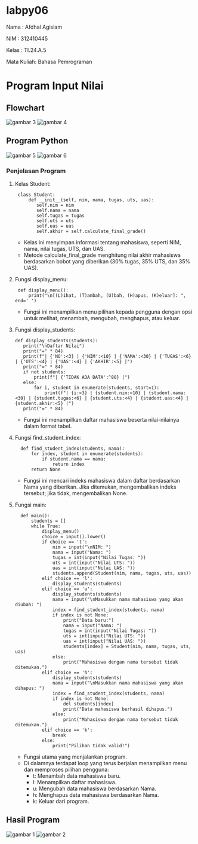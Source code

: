 # labpy06
Nama : Afdhal Agislam <p>
NIM : 312410445 <p>
Kelas : TI.24.A.5 <p>
Mata Kuliah: Bahasa Pemrograman <p>
# Program Input Nilai
## Flowchart
![gambar 3](https://github.com/user-attachments/assets/fc63f406-2385-4f50-b5ca-05a673febd7f)
![gambar 4](https://github.com/user-attachments/assets/525a3ee1-815b-4f72-ab9d-9cbe08b566d4)

## Program Python
![gambar 5](https://github.com/user-attachments/assets/6bfecd4c-6f3c-4370-9d2b-a0ca01b1be05)
![gambar 6](https://github.com/user-attachments/assets/895430ce-350b-4149-939b-4b641165012b)

### Penjelasan Program
1. Kelas Student:
   
        class Student:
            def __init__(self, nim, nama, tugas, uts, uas):
               self.nim = nim
               self.nama = nama
               self.tugas = tugas
               self.uts = uts
               self.uas = uas
               self.akhir = self.calculate_final_grade()
   - Kelas ini menyimpan informasi tentang mahasiswa, seperti NIM, nama, nilai tugas, UTS, dan UAS.
   - Metode calculate_final_grade menghitung nilai akhir mahasiswa berdasarkan bobot yang diberikan (30% tugas, 35% UTS, dan 35% UAS).

2. Fungsi display_menu:

        def display_menu():
            print("\n[(L)ihat, (T)ambah, (U)bah, (H)apus, (K)eluar]: ", end=' ')
   - Fungsi ini menampilkan menu pilihan kepada pengguna dengan opsi untuk melihat, menambah, mengubah, menghapus, atau keluar.
3. Fungsi display_students:

       def display_students(students):
          print("\nDaftar Nilai")
          print("=" * 84)
          print(f"| {'NO':<3} | {'NIM':<10} | {'NAMA':<30} | {'TUGAS':<6} | {'UTS':<4} | {'UAS':<4} | {'AKHIR':<5} |")
          print("=" * 84)
          if not students:
              print(f"| {'TIDAK ADA DATA':^80} |")
          else:
              for i, student in enumerate(students, start=1):
                  print(f"| {i:<3} | {student.nim:<10} | {student.nama:<30} | {student.tugas:<6} | {student.uts:<4} | {student.uas:<4} | {student.akhir:<5} |")
          print("=" * 84)
    - Fungsi ini menampilkan daftar mahasiswa beserta nilai-nilainya dalam format tabel.
4. Fungsi find_student_index:
   
         def find_student_index(students, nama):
             for index, student in enumerate(students):
                 if student.nama == nama:
                     return index
             return None
   - Fungsi ini mencari indeks mahasiswa dalam daftar berdasarkan Nama yang diberikan. Jika ditemukan, mengembalikan indeks tersebut; jika tidak, mengembalikan None.
5. Fungsi main:
   
    
         def main():
             students = []
             while True:
                 display_menu()
                 choice = input().lower()
                 if choice == 't':
                     nim = input("\nNIM: ")
                     nama = input("Nama: ")
                     tugas = int(input("Nilai Tugas: "))
                     uts = int(input("Nilai UTS: "))
                     uas = int(input("Nilai UAS: "))
                     students.append(Student(nim, nama, tugas, uts, uas))
                 elif choice == 'l':
                     display_students(students)
                 elif choice == 'u':
                     display_students(students)
                     nama = input("\nMasukkan nama mahasiswa yang akan diubah: ")
                     index = find_student_index(students, nama)
                     if index is not None:
                         print("Data baru:")
                         nama = input("Nama: ")
                         tugas = int(input("Nilai Tugas: "))
                         uts = int(input("Nilai UTS: "))
                         uas = int(input("Nilai UAS: "))
                         students[index] = Student(nim, nama, tugas, uts, uas)
                     else:
                         print("Mahasiswa dengan nama tersebut tidak ditemukan.")
                 elif choice == 'h':
                     display_students(students)
                     nama = input("\nMasukkan nama mahasiswa yang akan dihapus: ")
                     index = find_student_index(students, nama)
                     if index is not None:
                         del students[index]
                         print("Data mahasiswa berhasil dihapus.")
                     else:
                         print("Mahasiswa dengan nama tersebut tidak ditemukan.")
                 elif choice == 'k':
                     break
                 else:
                     print("Pilihan tidak valid!")
   - Fungsi utama yang menjalankan program.
   - Di dalamnya terdapat loop yang terus berjalan menampilkan menu dan memproses pilihan pengguna:
     - t: Menambah data mahasiswa baru.
     - l: Menampilkan daftar mahasiswa.
     - u: Mengubah data mahasiswa berdasarkan Nama.
     - h: Menghapus data mahasiswa berdasarkan Nama.
     - k: Keluar dari program.
## Hasil Program
![gambar 1](https://github.com/user-attachments/assets/25e99881-b12d-4242-be99-992402970f79)
![gambar 2](https://github.com/user-attachments/assets/24bc8fa1-6ce3-40a2-8eea-39bd3be8c9fe)

